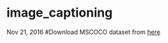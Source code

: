 # image_captioning

Nov 21, 2016
#Download MSCOCO dataset from [here](http://mscoco.org/dataset/#download)
